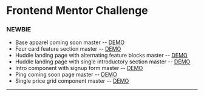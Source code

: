 # Frontend Mentor Challenge

### NEWBIE

- Base apparel coming soon master -- [DEMO](https://frontend-mentor-challenge.zkhsin.now.sh/base-apparel-coming-soon-master/)
- Four card feature section master -- [DEMO](https://frontend-mentor-challenge.zkhsin.now.sh/four-card-feature-section-master/)
- Huddle landing page with alternating feature blocks master -- [DEMO](https://frontend-mentor-challenge.zkhsin.now.sh/huddle-landing-page-with-alternating-feature-blocks-master/)
- Huddle landing page with single introductory section master -- [DEMO](https://frontend-mentor-challenge.zkhsin.now.sh/huddle-landing-page-with-single-introductory-section-master/)
- Intro component with signup form master -- [DEMO](https://frontend-mentor-challenge.zkhsin.now.sh/intro-component-with-signup-form-master/)
- Ping coming soon page master -- [DEMO](https://frontend-mentor-challenge.zkhsin.now.sh/ping-coming-soon-page-master/)
- Single price grid component master -- [DEMO](https://frontend-mentor-challenge.zkhsin.now.sh/single-price-grid-component-master/)

---
